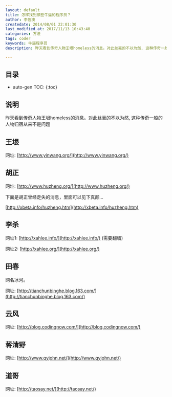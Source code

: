 ```yaml
---
layout: default
title: 怎样找到那些牛逼的程序员？
author: 李佶澳
createdate: 2014/08/01 22:01:30
last_modified_at: 2017/11/13 10:43:40
categories: 方法
tags: coder
keywords: 牛逼程序员
description: 昨天看到传奇人物王垠homeless的消息。对此丝毫的不以为然, 这种传奇一般的人物归宿从来不是问题。

---
```


## 目录
* auto-gen TOC:
{:toc}

## 说明

昨天看到传奇人物王垠homeless的消息。对此丝毫的不以为然, 这种传奇一般的人物归宿从来不是问题

## 王垠

网址: [http://www.yinwang.org/](http://www.yinwang.org/)

## 胡正

网址: [http://www.huzheng.org/](http://www.huzheng.org/)

下面是胡正曾经走失的消息，里面可以见下真颜...

[http://xbeta.info/huzheng.htm](http://xbeta.info/huzheng.htm)

## 李杀

网址1:  [http://xahlee.info/](http://xahlee.info/)  (需要翻墙)

网址2:  [http://xahlee.org/](http://xahlee.org/)

## 田春

网名冰河。

网址: [http://tianchunbinghe.blog.163.com/](http://tianchunbinghe.blog.163.com/)

## 云风

网址: [http://blog.codingnow.com/](http://blog.codingnow.com/)

## 蒋清野

网址: [http://www.qyjohn.net/](http://www.qyjohn.net/)

## 道哥

网址: [http://taosay.net/](http://taosay.net/)
